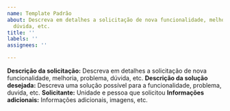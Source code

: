 ```yaml
---
name: Template Padrão
about: Descreva em detalhes a solicitação de nova funcionalidade, melhoria, problema,
  dúvida, etc.
title: ''
labels: ''
assignees: ''

---
```


**Descrição da solicitação:**
Descreva em detalhes a solicitação de
nova funcionalidade, melhoria,
problema, dúvida, etc.
**Descrição da solução desejada:**
Descreva uma solução possível para a
funcionalidade, problema, duvida, etc.
**Solicitante:**
Unidade e pessoa que solicitou
**Informações adicionais:**
Informações adicionais, imagens, etc.
